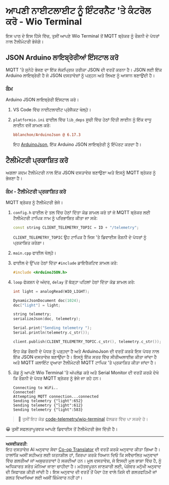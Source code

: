 <!--
CO_OP_TRANSLATOR_METADATA:
{
  "original_hash": "4bcc29fe2b65e56eada83d2476279227",
  "translation_date": "2025-08-27T12:30:43+00:00",
  "source_file": "1-getting-started/lessons/4-connect-internet/wio-terminal-telemetry.md",
  "language_code": "pa"
}
-->
# ਆਪਣੀ ਨਾਈਟਲਾਈਟ ਨੂੰ ਇੰਟਰਨੈਟ 'ਤੇ ਕੰਟਰੋਲ ਕਰੋ - Wio Terminal

ਇਸ ਪਾਠ ਦੇ ਇਸ ਹਿੱਸੇ ਵਿੱਚ, ਤੁਸੀਂ ਆਪਣੇ Wio Terminal ਤੋਂ MQTT ਬ੍ਰੋਕਰ ਨੂੰ ਰੌਸ਼ਨੀ ਦੇ ਪੱਧਰਾਂ ਨਾਲ ਟੈਲੀਮੇਟਰੀ ਭੇਜੋਗੇ।

## JSON Arduino ਲਾਇਬ੍ਰੇਰੀਆਂ ਇੰਸਟਾਲ ਕਰੋ

MQTT 'ਤੇ ਸੁਨੇਹੇ ਭੇਜਣ ਦਾ ਇੱਕ ਲੋਕਪ੍ਰਿਯ ਤਰੀਕਾ JSON ਦੀ ਵਰਤੋਂ ਕਰਨਾ ਹੈ। JSON ਲਈ ਇੱਕ Arduino ਲਾਇਬ੍ਰੇਰੀ ਹੈ ਜੋ JSON ਦਸਤਾਵੇਜ਼ਾਂ ਨੂੰ ਪੜ੍ਹਨ ਅਤੇ ਲਿਖਣ ਨੂੰ ਆਸਾਨ ਬਣਾਉਂਦੀ ਹੈ।

### ਕੰਮ

Arduino JSON ਲਾਇਬ੍ਰੇਰੀ ਇੰਸਟਾਲ ਕਰੋ।

1. VS Code ਵਿੱਚ ਨਾਈਟਲਾਈਟ ਪ੍ਰੋਜੈਕਟ ਖੋਲ੍ਹੋ।

1. `platformio.ini` ਫਾਈਲ ਵਿੱਚ `lib_deps` ਸੂਚੀ ਵਿੱਚ ਹੇਠਾਂ ਦਿੱਤੀ ਲਾਈਨ ਨੂੰ ਇੱਕ ਵਾਧੂ ਲਾਈਨ ਵਜੋਂ ਸ਼ਾਮਲ ਕਰੋ:

    ```ini
    bblanchon/ArduinoJson @ 6.17.3
    ```

    ਇਹ [ArduinoJson](https://arduinojson.org), ਇੱਕ Arduino JSON ਲਾਇਬ੍ਰੇਰੀ ਨੂੰ ਇੰਪੋਰਟ ਕਰਦਾ ਹੈ।

## ਟੈਲੀਮੇਟਰੀ ਪ੍ਰਕਾਸ਼ਿਤ ਕਰੋ

ਅਗਲਾ ਕਦਮ ਟੈਲੀਮੇਟਰੀ ਨਾਲ ਇੱਕ JSON ਦਸਤਾਵੇਜ਼ ਬਣਾਉਣਾ ਅਤੇ ਇਸਨੂੰ MQTT ਬ੍ਰੋਕਰ ਨੂੰ ਭੇਜਣਾ ਹੈ।

### ਕੰਮ - ਟੈਲੀਮੇਟਰੀ ਪ੍ਰਕਾਸ਼ਿਤ ਕਰੋ

MQTT ਬ੍ਰੋਕਰ ਨੂੰ ਟੈਲੀਮੇਟਰੀ ਭੇਜੋ।

1. `config.h` ਫਾਈਲ ਦੇ ਤਲ ਵਿੱਚ ਹੇਠਾਂ ਦਿੱਤਾ ਕੋਡ ਸ਼ਾਮਲ ਕਰੋ ਤਾਂ ਜੋ MQTT ਬ੍ਰੋਕਰ ਲਈ ਟੈਲੀਮੇਟਰੀ ਟਾਪਿਕ ਨਾਮ ਨੂੰ ਪਰਿਭਾਸ਼ਿਤ ਕੀਤਾ ਜਾ ਸਕੇ:

    ```cpp
    const string CLIENT_TELEMETRY_TOPIC = ID + "/telemetry";
    ```

    `CLIENT_TELEMETRY_TOPIC` ਉਹ ਟਾਪਿਕ ਹੈ ਜਿਸ 'ਤੇ ਡਿਵਾਈਸ ਰੌਸ਼ਨੀ ਦੇ ਪੱਧਰਾਂ ਨੂੰ ਪ੍ਰਕਾਸ਼ਿਤ ਕਰੇਗਾ।

1. `main.cpp` ਫਾਈਲ ਖੋਲ੍ਹੋ।

1. ਫਾਈਲ ਦੇ ਉੱਪਰ ਹੇਠਾਂ ਦਿੱਤਾ `#include` ਡਾਇਰੈਕਟਿਵ ਸ਼ਾਮਲ ਕਰੋ:

    ```cpp
    #include <ArduinoJSON.h>
    ```

1. `loop` ਫੰਕਸ਼ਨ ਦੇ ਅੰਦਰ, `delay` ਤੋਂ ਥੋੜ੍ਹਾ ਪਹਿਲਾਂ ਹੇਠਾਂ ਦਿੱਤਾ ਕੋਡ ਸ਼ਾਮਲ ਕਰੋ:

    ```cpp
    int light = analogRead(WIO_LIGHT);

    DynamicJsonDocument doc(1024);
    doc["light"] = light;

    string telemetry;
    serializeJson(doc, telemetry);

    Serial.print("Sending telemetry ");
    Serial.println(telemetry.c_str());

    client.publish(CLIENT_TELEMETRY_TOPIC.c_str(), telemetry.c_str());
    ```

    ਇਹ ਕੋਡ ਰੌਸ਼ਨੀ ਦੇ ਪੱਧਰ ਨੂੰ ਪੜ੍ਹਦਾ ਹੈ ਅਤੇ ArduinoJson ਦੀ ਵਰਤੋਂ ਕਰਕੇ ਇਸ ਪੱਧਰ ਨਾਲ ਇੱਕ JSON ਦਸਤਾਵੇਜ਼ ਬਣਾਉਂਦਾ ਹੈ। ਇਸਨੂੰ ਇੱਕ ਸਤਰ ਵਿੱਚ ਸੀਰੀਅਲਾਈਜ਼ ਕੀਤਾ ਜਾਂਦਾ ਹੈ ਅਤੇ MQTT ਕਲਾਇੰਟ ਦੁਆਰਾ ਟੈਲੀਮੇਟਰੀ MQTT ਟਾਪਿਕ 'ਤੇ ਪ੍ਰਕਾਸ਼ਿਤ ਕੀਤਾ ਜਾਂਦਾ ਹੈ।

1. ਕੋਡ ਨੂੰ ਆਪਣੇ Wio Terminal 'ਤੇ ਅੱਪਲੋਡ ਕਰੋ ਅਤੇ Serial Monitor ਦੀ ਵਰਤੋਂ ਕਰਕੇ ਦੇਖੋ ਕਿ ਰੌਸ਼ਨੀ ਦੇ ਪੱਧਰ MQTT ਬ੍ਰੋਕਰ ਨੂੰ ਭੇਜੇ ਜਾ ਰਹੇ ਹਨ।

    ```output
    Connecting to WiFi..
    Connected!
    Attempting MQTT connection...connected
    Sending telemetry {"light":652}
    Sending telemetry {"light":612}
    Sending telemetry {"light":583}
    ```

> 💁 ਤੁਸੀਂ ਇਹ ਕੋਡ [code-telemetry/wio-terminal](../../../../../1-getting-started/lessons/4-connect-internet/code-telemetry/wio-terminal) ਫੋਲਡਰ ਵਿੱਚ ਪਾ ਸਕਦੇ ਹੋ।

😀 ਤੁਸੀਂ ਸਫਲਤਾਪੂਰਵਕ ਆਪਣੇ ਡਿਵਾਈਸ ਤੋਂ ਟੈਲੀਮੇਟਰੀ ਭੇਜ ਦਿੱਤੀ ਹੈ।

---

**ਅਸਵੀਕਰਤੀ**:  
ਇਹ ਦਸਤਾਵੇਜ਼ AI ਅਨੁਵਾਦ ਸੇਵਾ [Co-op Translator](https://github.com/Azure/co-op-translator) ਦੀ ਵਰਤੋਂ ਕਰਕੇ ਅਨੁਵਾਦ ਕੀਤਾ ਗਿਆ ਹੈ। ਹਾਲਾਂਕਿ ਅਸੀਂ ਸਹੀਅਤ ਲਈ ਯਤਨਸ਼ੀਲ ਹਾਂ, ਕਿਰਪਾ ਕਰਕੇ ਧਿਆਨ ਦਿਓ ਕਿ ਸਵੈਚਾਲਿਤ ਅਨੁਵਾਦਾਂ ਵਿੱਚ ਗਲਤੀਆਂ ਜਾਂ ਅਸੁਚਤਤਾਵਾਂ ਹੋ ਸਕਦੀਆਂ ਹਨ। ਮੂਲ ਦਸਤਾਵੇਜ਼, ਜੋ ਇਸਦੀ ਮੂਲ ਭਾਸ਼ਾ ਵਿੱਚ ਹੈ, ਨੂੰ ਅਧਿਕਾਰਤ ਸਰੋਤ ਮੰਨਿਆ ਜਾਣਾ ਚਾਹੀਦਾ ਹੈ। ਮਹੱਤਵਪੂਰਨ ਜਾਣਕਾਰੀ ਲਈ, ਪੇਸ਼ੇਵਰ ਮਨੁੱਖੀ ਅਨੁਵਾਦ ਦੀ ਸਿਫਾਰਸ਼ ਕੀਤੀ ਜਾਂਦੀ ਹੈ। ਇਸ ਅਨੁਵਾਦ ਦੀ ਵਰਤੋਂ ਤੋਂ ਪੈਦਾ ਹੋਣ ਵਾਲੇ ਕਿਸੇ ਵੀ ਗਲਤਫਹਿਮੀ ਜਾਂ ਗਲਤ ਵਿਆਖਿਆ ਲਈ ਅਸੀਂ ਜ਼ਿੰਮੇਵਾਰ ਨਹੀਂ ਹਾਂ।